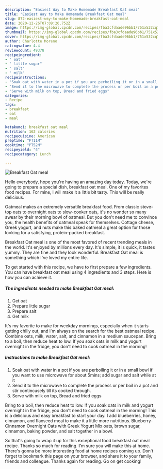 ```yaml
---
description: "Easiest Way to Make Homemade Breakfast Oat meal"
title: "Easiest Way to Make Homemade Breakfast Oat meal"
slug: 872-easiest-way-to-make-homemade-breakfast-oat-meal
date: 2020-12-26T07:09:20.752Z
image: https://img-global.cpcdn.com/recipes/fba3cfdaade96bb1/751x532cq70/breakfast-oat-meal-recipe-main-photo.jpg
thumbnail: https://img-global.cpcdn.com/recipes/fba3cfdaade96bb1/751x532cq70/breakfast-oat-meal-recipe-main-photo.jpg
cover: https://img-global.cpcdn.com/recipes/fba3cfdaade96bb1/751x532cq70/breakfast-oat-meal-recipe-main-photo.jpg
author: Charlotte Moreno
ratingvalue: 4.4
reviewcount: 49378
recipeingredient:
- " oat"
- " little sugar"
- " salt"
- " milk"
recipeinstructions:
- "Soak oat with water in a pot if you are perboiling it or in a small bowl if you want to use microwave for about 5mins; add sugar and salt while at it"
- "Send it to the microwave to complete the process or per boil in a pot and stir continousely till its cooked through."
- "Serve with milk on top, Bread and fried eggs"
categories:
- Recipe
tags:
- breakfast
- oat
- meal

katakunci: breakfast oat meal 
nutrition: 162 calories
recipecuisine: American
preptime: "PT11M"
cooktime: "PT52M"
recipeyield: "4"
recipecategory: Lunch

---
```



![Breakfast Oat meal](https://img-global.cpcdn.com/recipes/fba3cfdaade96bb1/751x532cq70/breakfast-oat-meal-recipe-main-photo.jpg)

Hello everybody, hope you're having an amazing day today. Today, we're going to prepare a special dish, breakfast oat meal. One of my favorites food recipes. For mine, I will make it a little bit tasty. This will be really delicious.

Oatmeal makes an extremely versatile breakfast food. From classic stove-top oats to overnight oats to slow-cooker oats, it&#39;s no wonder so many swear by their morning bowl of oatmeal. But you don&#39;t need me to convince you, the health benefits of oatmeal speak for themselves. Cottage cheese, Greek yogurt, and nuts make this baked oatmeal a great option for those looking for a satisfying, protein-packed breakfast.

Breakfast Oat meal is one of the most favored of recent trending meals in the world. It's enjoyed by millions every day. It's simple, it is quick, it tastes yummy. They are fine and they look wonderful. Breakfast Oat meal is something which I've loved my entire life.


To get started with this recipe, we have to first prepare a few ingredients. You can have breakfast oat meal using 4 ingredients and 3 steps. Here is how you can achieve it.

<!--inarticleads1-->

##### The ingredients needed to make Breakfast Oat meal:

1. Get  oat
1. Prepare  little sugar
1. Prepare  salt
1. Get  milk


It&#39;s my favorite to make for weekday mornings, especially when it starts getting chilly out, and I&#39;m always on the search for the best oatmeal recipe. Combine oats, milk, water, salt, and cinnamon in a medium saucepan. Bring to a boil, then reduce heat to low. If you soak oats in milk and yogurt overnight in the fridge, you don&#39;t need to cook oatmeal in the morning! 

<!--inarticleads2-->

##### Instructions to make Breakfast Oat meal:

1. Soak oat with water in a pot if you are perboiling it or in a small bowl if you want to use microwave for about 5mins; add sugar and salt while at it
1. Send it to the microwave to complete the process or per boil in a pot and stir continousely till its cooked through.
1. Serve with milk on top, Bread and fried eggs


Bring to a boil, then reduce heat to low. If you soak oats in milk and yogurt overnight in the fridge, you don&#39;t need to cook oatmeal in the morning! This is a delicious and easy breakfast to start your day. I add blueberries, honey, cinnamon, and flaxseed meal to make it a little more nutritious. Blueberry-Cinnamon Overnight Oats with Greek Yogurt Mix oats, brown sugar, cinnamon, baking powder, and salt together in a bowl. 

So that's going to wrap it up for this exceptional food breakfast oat meal recipe. Thanks so much for reading. I'm sure you will make this at home. There's gonna be more interesting food at home recipes coming up. Don't forget to bookmark this page on your browser, and share it to your family, friends and colleague. Thanks again for reading. Go on get cooking!

